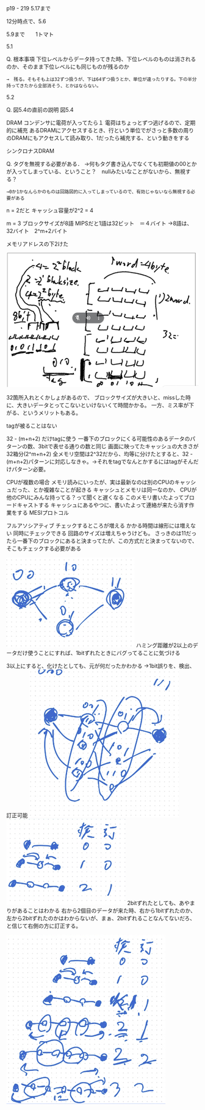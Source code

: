 p19 - 219
5.17まで

12分時点で、5.6

5.9まで　　1トマト



5.1

Q. 根本事項
    下位レベルからデータ持ってきた時、下位レベルのものは消されるのか、そのまま下位レベルにも同じものが残るのか

    →　残る。そもそも上は32ずつ扱うが、下は64ずつ扱うとか、単位が違ったりする。下の半分持ってきたから全部消そう、とかはならない。



5.2

Q. 図5.4の直前の説明
    図5.4


DRAM
    コンデンサに電荷が入ってたら１
    電荷はちょっとずつ逃げるので、定期的に補充
    あるDRAMにアクセスするとき、行という単位でがさっと多数の周りのDRAMにもアクセスして読み取り、1だったら補充する、という動きをする



シンクロナスDRAM




Q. タグを無視する必要がある．
    →何もタグ書き込んでなくても初期値の00とかが入ってしまっている、ということ？　nullみたいなことがないから、無視する？

    →0か1かなんらかのものは回路図的に入ってしまっているので、有効じゃないなら無視する必要がある




n = 2だと
キャッシュ容量が2^2 = 4

m = 3
ブロックサイズが8語
MIPSだと1語は32ビット　＝４バイト
→8語は、32バイト　2^m+2バイト


メモリアドレスの下2けた

![alt text](image.png)


32箇所入れとくかしょがあるので、
ブロックサイズが大きいと、missした時に、大きいデータとってこないといけないくて時間かかる。
一方、ミス率が下がる、というメリットもある。

tagが被ることはない

32 - (m+n+2) だけtagに使う
一番下のブロックにくる可能性のあるデータのパターンの数、3bitで表せる通りの数と同じ
画面に映ってたキャッシュの大きさが32箱分(2^m+n+2)
全メモリ空間は2^32だから、均等に分けたとすると、32 - (m+n+2)パターンに対応しなきゃ。→それをtagでなんとかするにはtagがそんだけパターン必要。



CPUが複数の場合
メモリ読みにいったが、実は最新なのは別のCPUのキャッシュだった、とか複雑なことが起きる
キャッシュとメモリは同一なのか、
CPUが他のCPUにみんな持ってる？って聞くと遅くなる
このメモリ書いたよってブロードキャストする
キャッシュにあるやつに、書いたよって連絡が来たら消す作業をする
MESIプロトコル

フルアソシアティブ
    チェックするところが増える
    かかる時間は線形には増えない
    同時にチェックできる
    回路のサイズは増えちゃうけども。
    さっきのは11だったら一番下のブロックにあると決まってたが、この方式だと決まってないので、そこもチェックする必要がある


![alt text](image-1.png)
ハミング距離が2以上のデータだけ使うことにすれば、1bitずれたときにバグってることに気づける

3以上にすると、化けたとしても、元が何だったかわかる
→1bit誤りを、検出、訂正可能
![alt text](image-2.png)
![alt text](image-3.png)
2bitずれたとしても、あやまりがあることはわかる
右から2個目のデータが来た時、右から1bitずれたのか、左から2bitずれたのかはわからないが、まぁ、2bitずれることなんてないだろ、と信じて右側の方に訂正する。


![alt text](image-4.png)




